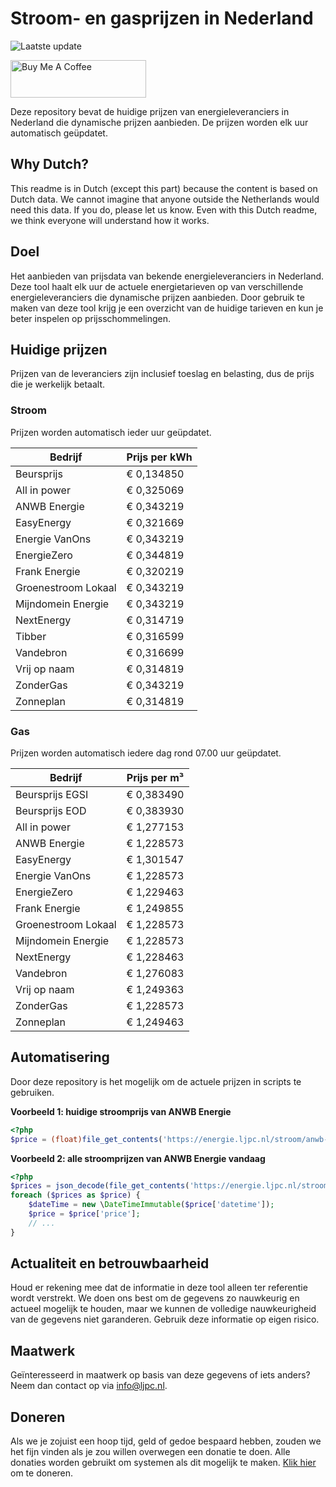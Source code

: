 # Stroom- en gasprijzen in Nederland

![Laatste update](https://img.shields.io/badge/laatste%20update-2024--09--02%2007%3A00%20CET-brightgreen)

<a href="https://www.buymeacoffee.com/Lars-" target="_blank"><img src="https://cdn.buymeacoffee.com/buttons/v2/default-orange.png" alt="Buy Me A Coffee" height="60" style="height: 60px !important;width: 217px !important;" ></a>

Deze repository bevat de huidige prijzen van energieleveranciers in Nederland die dynamische prijzen aanbieden. De prijzen worden elk uur automatisch geüpdatet.

## Why Dutch?

This readme is in Dutch (except this part) because the content is based on Dutch data. We cannot imagine that anyone outside the Netherlands would need this data. If you do, please let us know. Even with this Dutch readme, we think
everyone will understand how it works.

## Doel

Het aanbieden van prijsdata van bekende energieleveranciers in Nederland. Deze tool haalt elk uur de actuele energietarieven op van verschillende energieleveranciers die dynamische prijzen aanbieden. Door gebruik te maken van deze tool
krijg je een overzicht van de huidige tarieven en kun je beter inspelen op prijsschommelingen.

## Huidige prijzen

Prijzen van de leveranciers zijn inclusief toeslag en belasting, dus de prijs die je werkelijk betaalt.

### Stroom

Prijzen worden automatisch ieder uur geüpdatet.

 Bedrijf | Prijs per kWh 
---------|---------------
Beursprijs | € 0,134850
All in power | € 0,325069
ANWB Energie | € 0,343219
EasyEnergy | € 0,321669
Energie VanOns | € 0,343219
EnergieZero | € 0,344819
Frank Energie | € 0,320219
Groenestroom Lokaal | € 0,343219
Mijndomein Energie | € 0,343219
NextEnergy | € 0,314719
Tibber | € 0,316599
Vandebron | € 0,316699
Vrij op naam | € 0,314819
ZonderGas | € 0,343219
Zonneplan | € 0,314819


### Gas

Prijzen worden automatisch iedere dag rond 07.00 uur geüpdatet.

 Bedrijf | Prijs per m³ 
---------|--------------
Beursprijs EGSI | € 0,383490
Beursprijs EOD | € 0,383930
All in power | € 1,277153
ANWB Energie | € 1,228573
EasyEnergy | € 1,301547
Energie VanOns | € 1,228573
EnergieZero | € 1,229463
Frank Energie | € 1,249855
Groenestroom Lokaal | € 1,228573
Mijndomein Energie | € 1,228573
NextEnergy | € 1,228463
Vandebron | € 1,276083
Vrij op naam | € 1,249363
ZonderGas | € 1,228573
Zonneplan | € 1,249463


## Automatisering

Door deze repository is het mogelijk om de actuele prijzen in scripts te gebruiken.

**Voorbeeld 1: huidige stroomprijs van ANWB Energie**

```php
<?php
$price = (float)file_get_contents('https://energie.ljpc.nl/stroom/anwb-energie-nu.txt');

```

**Voorbeeld 2: alle stroomprijzen van ANWB Energie vandaag**

```php
<?php
$prices = json_decode(file_get_contents('https://energie.ljpc.nl/stroom/all-in-power-vandaag.json'),true);
foreach ($prices as $price) {
    $dateTime = new \DateTimeImmutable($price['datetime']);
    $price = $price['price'];
    // ...
}
```

## Actualiteit en betrouwbaarheid

Houd er rekening mee dat de informatie in deze tool alleen ter referentie wordt verstrekt. We doen ons best om de gegevens zo nauwkeurig en actueel mogelijk te houden, maar we kunnen de volledige nauwkeurigheid van de gegevens niet
garanderen. Gebruik deze informatie op eigen risico.

## Maatwerk

Geïnteresseerd in maatwerk op basis van deze gegevens of iets anders? Neem dan contact op
via [info@ljpc.nl](mailto:info@ljpc.nl?subject=Energie%20prijzen).

## Doneren

Als we je zojuist een hoop tijd, geld of gedoe bespaard hebben, zouden we het fijn vinden als je zou willen overwegen een
donatie te doen. Alle donaties worden gebruikt om systemen als dit mogelijk te
maken. [Klik hier](https://www.buymeacoffee.com/Lars-) om te doneren.
